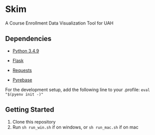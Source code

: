 # Skim
A Course Enrollment Data Visualization Tool for UAH

## Dependencies
-  [Python 3.4.9](https://www.python.org/downloads/)

-  [Flask](https://github.com/pallets/flask)

-  [Requests](https://github.com/requests/requests)

-  [Pyrebase](https://github.com/thisbejim/Pyrebase)

For the development setup, add the following line to your .profile:
`eval "$(pyenv init -)" `

## Getting Started
1. Clone this repository
2. Run `sh run_win.sh` if on windows, or `sh run_mac.sh` if on mac